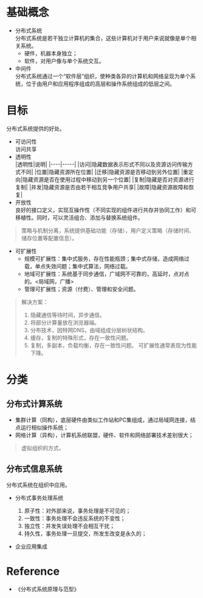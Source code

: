 # 基础概念
- 分布式系统 <br>
    分布式系统是若干独立计算机的集合，这些计算机对于用户来说就像是单个相关系统。
    - 硬件，机器本身独立；
    - 软件，对用户像与单个系统交互。
- 中间件 <br>
    分布式系统通过一个“软件层”组织，使种类各异的计算机和网络呈现为单个系统，位于由用户和应用程序组成的高层和操作系统组成的低层之间。

# 目标
分布式系统提供的好处。
- 可访问性 <br> 
    访问共享
- 透明性 <br>
    |透明性|说明|
    |----|-----|
    |访问|隐藏数据表示形式不同以及资源访问传输方式不同|
    |位置|隐藏资源所在位置|
    |迁移|隐藏资源是否移动到另外位置|
    |重定向|隐藏资源是否在使用过程中移动到另一个位置|
    |复制|隐藏是否对资源进行复制|
    |并发|隐藏资源是否由若干相互竞争用户共享|
    |故障|隐藏资源故障和恢复|
- 开放性 <br>
    良好的接口定义，实现互操作性（不同实现的组件进行共存并协同工作）和可移植性。同时，可以灵活组合、添加与替换系统组件。
> 策略与机制分离，系统提供基础功能（存储），用户定义策略（存储时间、储存位置等配置信息）。
- 可扩展性 <br>
    - 规模可扩展性：集中式服务，存在性能瓶颈；集中式存储，造成网络过载，单点失效问题；集中式算法，网络过载。
    - 地域可扩展性：系统基于同步通信，广域网不可靠的，高延时，点对点的。<局域网，广播>
    - 管理可扩展性；资源（付费）、管理和安全问题。

> 解决方案：
> 1. 隐藏通信等待时间，异步通信。
> 2. 将部分计算量放在浏览器端。
> 3. 分布技术，因特网DNS，由域组成分层树状结构。
> 4. 缓存，复制的特殊形式，存在一致性问题。
> 5. 复制，多副本，负载均衡，存在一致性问题。
> 可扩展性通常表现为性能下降。

# 分类
## 分布式计算系统
- 集群计算（同构），底层硬件由类似工作站和PC集组成，通过局域网连接，结点运行相似操作系统；
- 网格计算（异构），计算机系统联盟，硬件、软件和网络部署技术差别很大；
> 虚拟组织的方式，

## 分布式信息系统
分布式系统在组织中应用。
- 分布式事务处理系统
    1. 原子性：对外部来说，事务处理是不可见的；
    2. 一致性：事务处理不会违反系统的不变性；
    3. 独立性：并发失误处理不会相互干扰；
    3. 持久性，事务处理一旦提交，所发生改变是永久的；

- 企业应用集成



# Reference
- 《分布式系统原理与范型》
   


